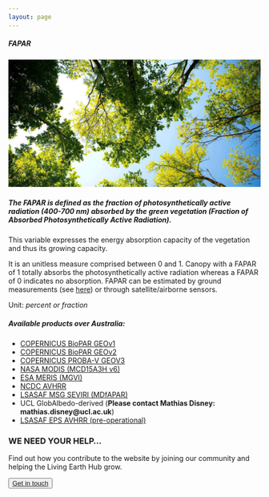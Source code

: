 ```yaml
---
layout: page
---
```


<!-- Content-section-start -->
<div class="container">
    <div class="row">
        <div class="col-12 mt-60">
            <h5 class="common-title">FAPAR</h5>
        </div>
        <div class="col-xs-12 col-sm-12 col-ms-9 col-lg-9 col-xl-9 col-xxl-9">
            <div class="common-image pb-5">
                <img src="/assets/img/Wales/Big/leaf-type.jpg" class="img-fluid" alt="FAPAR">
            </div>
            <div>
                <h5 class="font-weight-bold">The FAPAR is defined as the fraction of photosynthetically active radiation (400-700 nm) absorbed by the green vegetation (Fraction of Absorbed Photosynthetically Active Radiation).</h5>
                <div class="pt-4">
                    <p>This variable expresses the energy absorption capacity of the vegetation and thus its growing capacity.</p>
                    <p>It is an unitless measure comprised between 0 and 1. Canopy with a FAPAR of 1 totally absorbs the photosynthetically active radiation whereas a FAPAR of 0 indicates no absorption. FAPAR can be estimated by ground measurements (see <a href="http://livingearth-online.stackstaging.com/wp/data/ground-measurements/technics/fapar-ground-measurements/" target="_blank">here</a>) or through satellite/airborne sensors.</p>
                    <p>Unit: <i>percent or fraction</i></p>
                </div>
            </div>
            <div class="py-5">
                <h5 class="font-weight-bold mb-4">Available products over Australia:</h5>
                <ul class="list-title">
                    <li class="list-item"><a href="http://livingearth-online.stackstaging.com/wp/data/remote-sensing-algorithms/fapar-remote-sensing-algorithms/copernicus-biopar-geov1/" target="_blank">COPERNICUS BioPAR GEOv1</a></li>
                    <li class="list-item"><a href="http://livingearth-online.stackstaging.com/wp/data/remote-sensing-algorithms/fapar-remote-sensing-algorithms/copernicus-biopar-geov2/" target="_blank">COPERNICUS BioPAR GEOv2</a></li>
                    <li class="list-item"><a href="http://livingearth-online.stackstaging.com/wp/data/remote-sensing-algorithms/fapar-remote-sensing-algorithms/copernicus-biopar-geov3/" target="_blank">COPERNICUS PROBA-V GEOV3</a></li>
                    <li class="list-item"><a href="http://livingearth-online.stackstaging.com/wp/data/remote-sensing-algorithms/fapar-remote-sensing-algorithms/nasa-modis-mcd15a3h-v6/" target="_blank">NASA MODIS (MCD15A3H v6)</a></li>
                    <li class="list-item"><a href="https://earth.esa.int/web/guest/missions/esa-operational-eo-missions/envisat/news/-/article/complete-envisat-meris-frs-l1-l2-dataset-available-online" target="_blank">ESA MERIS (MGVI)</a></li>
                    <li class="list-item"><a href="https://www.ncdc.noaa.gov/cdr/terrestrial/leaf-area-index-and-fapar" target="_blank">NCDC AVHRR</a></li>
                    <li class="list-item"><a href="https://landsaf.ipma.pt/en/products/vegetation/fapar/" target="_blank">LSASAF MSG SEVIRI (MDfAPAR)</a></li>
                    <li class="list-item">UCL GlobAlbedo-derived (<strong>Please contact Mathias Disney: mathias.disney@ucl.ac.uk</strong>)</li>
                    <li class="list-item"><a href="https://landsaf.ipma.pt/en/products/vegetation/etfapar/" target="_blank">LSASAF EPS AVHRR (pre-operational)</a></li>
                </ul>
            </div>
        </div>
    </div>
</div>
<!-- Content-section-end -->

<!-- get-in-section-Start -->
<div class="container mb-100">
    <div class="get-in-section-main">
        <div class="get-in-section-dsc">
            <h3>WE NEED YOUR HELP&hellip;</h3>
            <p>Find out how you contribute to the website by joining our community and helping the Living Earth Hub grow.</p>
        </div>
        <button type="button"><a href="/contact/">Get in touch</a></button>
    </div>
</div>
<!-- get-in-section-End -->